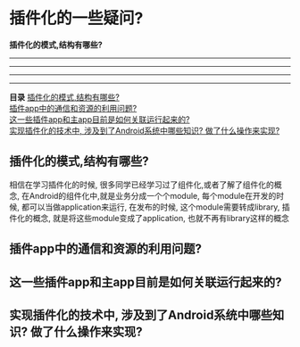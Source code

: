 
# 插件化的一些疑问?


**插件化的模式,结构有哪些?**
****
****
****


-------------------
**目录**
[插件化的模式,结构有哪些?](#content1)  
[插件app中的通信和资源的利用问题?](#content2)  
[这一些插件app和主app目前是如何关联运行起来的?](#content3)  
[实现插件化的技术中, 涉及到了Android系统中哪些知识? 做了什么操作来实现?](#content4)  

<a name="content1"/>

 ## 插件化的模式,结构有哪些?

   相信在学习插件化的时候, 很多同学已经学习过了组件化,或者了解了组件化的概念, 在Android的组件化中,就是业务分成一个个module, 每个module在开发的时候, 都可以当做application来运行, 在发布的时候, 这个module需要转成library, 插件化的概念, 就是将这些module变成了application, 也就不再有library这样的概念 

## 插件app中的通信和资源的利用问题?

## 这一些插件app和主app目前是如何关联运行起来的?
## 实现插件化的技术中, 涉及到了Android系统中哪些知识? 做了什么操作来实现?


